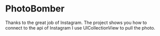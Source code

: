 PhotoBomber
===========
Thanks to the great job of Instagram.
The project shows you how to connect to the api of Instagram
I use UICollectionView to pull the photo.

